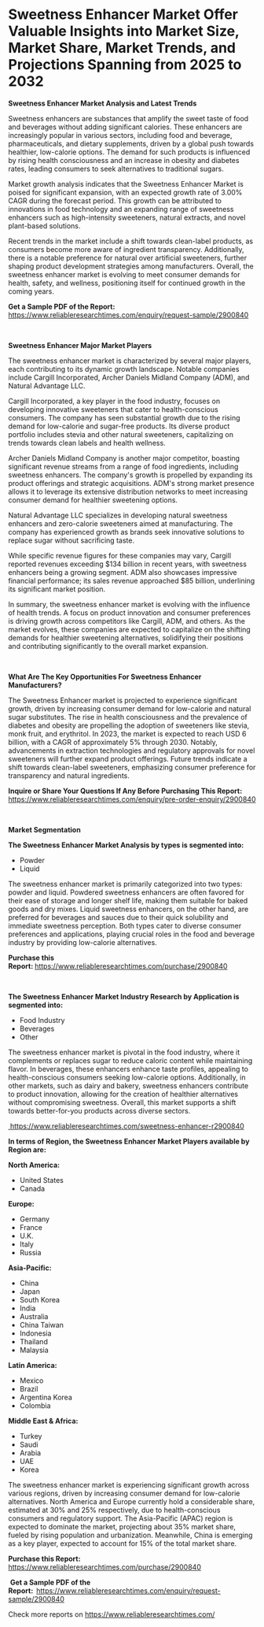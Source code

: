 <p><h1>Sweetness Enhancer Market Offer Valuable Insights into Market Size, Market Share, Market Trends, and Projections Spanning from 2025 to 2032</h1></p><p><strong>Sweetness Enhancer Market Analysis and Latest Trends</strong></p>
<p><p>Sweetness enhancers are substances that amplify the sweet taste of food and beverages without adding significant calories. These enhancers are increasingly popular in various sectors, including food and beverage, pharmaceuticals, and dietary supplements, driven by a global push towards healthier, low-calorie options. The demand for such products is influenced by rising health consciousness and an increase in obesity and diabetes rates, leading consumers to seek alternatives to traditional sugars.</p><p>Market growth analysis indicates that the Sweetness Enhancer Market is poised for significant expansion, with an expected growth rate of 3.00% CAGR during the forecast period. This growth can be attributed to innovations in food technology and an expanding range of sweetness enhancers such as high-intensity sweeteners, natural extracts, and novel plant-based solutions.</p><p>Recent trends in the market include a shift towards clean-label products, as consumers become more aware of ingredient transparency. Additionally, there is a notable preference for natural over artificial sweeteners, further shaping product development strategies among manufacturers. Overall, the sweetness enhancer market is evolving to meet consumer demands for health, safety, and wellness, positioning itself for continued growth in the coming years.</p></p>
<p><strong>Get a Sample PDF of the Report:&nbsp;</strong> <a href="https://www.reliableresearchtimes.com/enquiry/request-sample/2900840?utm_campaign=3293&utm_medium=2&utm_source=Github&utm_content=ia&utm_term=16032025&utm_id=sweetness-enhancer">https://www.reliableresearchtimes.com/enquiry/request-sample/2900840</a></p>
<p>&nbsp;</p>
<p><strong>Sweetness Enhancer Major Market Players</strong></p>
<p><p>The sweetness enhancer market is characterized by several major players, each contributing to its dynamic growth landscape. Notable companies include Cargill Incorporated, Archer Daniels Midland Company (ADM), and Natural Advantage LLC.</p><p>Cargill Incorporated, a key player in the food industry, focuses on developing innovative sweeteners that cater to health-conscious consumers. The company has seen substantial growth due to the rising demand for low-calorie and sugar-free products. Its diverse product portfolio includes stevia and other natural sweeteners, capitalizing on trends towards clean labels and health wellness.</p><p>Archer Daniels Midland Company is another major competitor, boasting significant revenue streams from a range of food ingredients, including sweetness enhancers. The company's growth is propelled by expanding its product offerings and strategic acquisitions. ADM's strong market presence allows it to leverage its extensive distribution networks to meet increasing consumer demand for healthier sweetening options.</p><p>Natural Advantage LLC specializes in developing natural sweetness enhancers and zero-calorie sweeteners aimed at manufacturing. The company has experienced growth as brands seek innovative solutions to replace sugar without sacrificing taste.</p><p>While specific revenue figures for these companies may vary, Cargill reported revenues exceeding $134 billion in recent years, with sweetness enhancers being a growing segment. ADM also showcases impressive financial performance; its sales revenue approached $85 billion, underlining its significant market position.</p><p>In summary, the sweetness enhancer market is evolving with the influence of health trends. A focus on product innovation and consumer preferences is driving growth across competitors like Cargill, ADM, and others. As the market evolves, these companies are expected to capitalize on the shifting demands for healthier sweetening alternatives, solidifying their positions and contributing significantly to the overall market expansion.</p></p>
<p>&nbsp;</p>
<p><strong>What Are The Key Opportunities For Sweetness Enhancer Manufacturers?</strong></p>
<p><p>The Sweetness Enhancer market is projected to experience significant growth, driven by increasing consumer demand for low-calorie and natural sugar substitutes. The rise in health consciousness and the prevalence of diabetes and obesity are propelling the adoption of sweeteners like stevia, monk fruit, and erythritol. In 2023, the market is expected to reach USD 6 billion, with a CAGR of approximately 5% through 2030. Notably, advancements in extraction technologies and regulatory approvals for novel sweeteners will further expand product offerings. Future trends indicate a shift towards clean-label sweeteners, emphasizing consumer preference for transparency and natural ingredients.</p></p>
<p><strong>Inquire or Share Your Questions If Any Before Purchasing This Report:</strong> <a href="https://www.reliableresearchtimes.com/enquiry/pre-order-enquiry/2900840?utm_campaign=3293&utm_medium=2&utm_source=Github&utm_content=ia&utm_term=16032025&utm_id=sweetness-enhancer">https://www.reliableresearchtimes.com/enquiry/pre-order-enquiry/2900840</a></p>
<p>&nbsp;</p>
<p><strong>Market Segmentation</strong></p>
<p><strong>The Sweetness Enhancer Market Analysis by types is segmented into:</strong></p>
<p><ul><li>Powder</li><li>Liquid</li></ul></p>
<p><p>The sweetness enhancer market is primarily categorized into two types: powder and liquid. Powdered sweetness enhancers are often favored for their ease of storage and longer shelf life, making them suitable for baked goods and dry mixes. Liquid sweetness enhancers, on the other hand, are preferred for beverages and sauces due to their quick solubility and immediate sweetness perception. Both types cater to diverse consumer preferences and applications, playing crucial roles in the food and beverage industry by providing low-calorie alternatives.</p></p>
<p><strong>Purchase this Report:&nbsp;</strong><a href="https://www.reliableresearchtimes.com/purchase/2900840?utm_campaign=3293&utm_medium=2&utm_source=Github&utm_content=ia&utm_term=16032025&utm_id=sweetness-enhancer">https://www.reliableresearchtimes.com/purchase/2900840</a></p>
<p>&nbsp;</p>
<p><strong>The Sweetness Enhancer Market Industry Research by Application is segmented into:</strong></p>
<p><ul><li>Food Industry</li><li>Beverages</li><li>Other</li></ul></p>
<p><p>The sweetness enhancer market is pivotal in the food industry, where it complements or replaces sugar to reduce caloric content while maintaining flavor. In beverages, these enhancers enhance taste profiles, appealing to health-conscious consumers seeking low-calorie options. Additionally, in other markets, such as dairy and bakery, sweetness enhancers contribute to product innovation, allowing for the creation of healthier alternatives without compromising sweetness. Overall, this market supports a shift towards better-for-you products across diverse sectors.</p></p>
<p><a href="https://www.reliableresearchtimes.com/sweetness-enhancer-r2900840?utm_campaign=3293&utm_medium=2&utm_source=Github&utm_content=ia&utm_term=16032025&utm_id=sweetness-enhancer">&nbsp;https://www.reliableresearchtimes.com/sweetness-enhancer-r2900840</a></p>
<p><strong>In terms of Region, the Sweetness Enhancer Market Players available by Region are:</strong></p>
<p>
    <p> <strong> North America: </strong>
        <ul>
            <li>United States</li>
            <li>Canada</li>
        </ul>
        </p> 
    <p> <strong> Europe: </strong>
        <ul>
            <li>Germany</li>
            <li>France</li>
            <li>U.K.</li>
            <li>Italy</li>
            <li>Russia</li>
        </ul>
        </p> 
    <p> <strong> Asia-Pacific: </strong>
        <ul>
            <li>China</li>
            <li>Japan</li>
            <li>South Korea</li>
            <li>India</li>
            <li>Australia</li>
            <li>China Taiwan</li>
            <li>Indonesia</li>
            <li>Thailand</li>
            <li>Malaysia</li>
        </ul>
        </p> 
    <p> <strong> Latin America: </strong>
        <ul>
            <li>Mexico</li>
            <li>Brazil</li>
            <li>Argentina Korea</li>
            <li>Colombia</li>
        </ul>
        </p> 
    <p> <strong> Middle East & Africa: </strong>
        <ul>
            <li>Turkey</li>
            <li>Saudi</li>
            <li>Arabia</li>
            <li>UAE</li>
            <li>Korea</li>
        </ul>
    </p>
    </p>
<p><p>The sweetness enhancer market is experiencing significant growth across various regions, driven by increasing consumer demand for low-calorie alternatives. North America and Europe currently hold a considerable share, estimated at 30% and 25% respectively, due to health-conscious consumers and regulatory support. The Asia-Pacific (APAC) region is expected to dominate the market, projecting about 35% market share, fueled by rising population and urbanization. Meanwhile, China is emerging as a key player, expected to account for 15% of the total market share.</p></p>
<p><strong>Purchase this Report: </strong><a href="https://www.reliableresearchtimes.com/purchase/2900840?utm_campaign=3293&utm_medium=2&utm_source=Github&utm_content=ia&utm_term=16032025&utm_id=sweetness-enhancer">https://www.reliableresearchtimes.com/purchase/2900840</a></p>
<p>&nbsp;<strong>Get a Sample PDF of the Report:&nbsp;&nbsp;</strong><a href="https://www.reliableresearchtimes.com/enquiry/request-sample/2900840?utm_campaign=3293&utm_medium=2&utm_source=Github&utm_content=ia&utm_term=16032025&utm_id=sweetness-enhancer">https://www.reliableresearchtimes.com/enquiry/request-sample/2900840</a></p>
<p><strong></strong></p>
<p>Check more reports on <a href="https://www.reliableresearchtimes.com/?utm_campaign=3293&utm_medium=2&utm_source=Github&utm_content=ia&utm_term=16032025&utm_id=sweetness-enhancer">https://www.reliableresearchtimes.com/</a></p>
